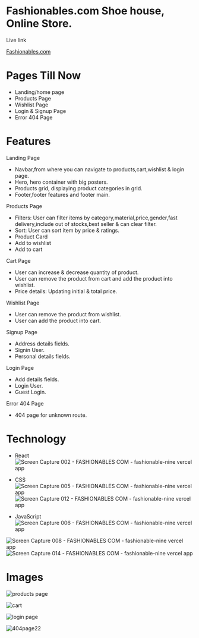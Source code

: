 # Fashionables.com Shoe house, Online Store.
 
Live link

[Fashionables.com](https://fashionable-nine.vercel.app/)



# Pages Till Now

* Landing/home page
* Products Page
* Wishlist Page
* Login & Signup Page
* Error 404 Page

# Features

Landing Page

* Navbar,from where you can navigate to products,cart,wishlist & login page.
* Hero, hero container with big posters.
* Products grid, displaying product categories in grid.
* Footer,footer features and footer main.

Products Page
* Filters: User can filter items by category,material,price,gender,fast delivery,include out of stocks,best seller & can clear filter.
* Sort: User can sort item by price & ratings.
* Product Card
* Add to wishlist
* Add to cart

Cart Page

* User can increase & decrease quantity of product.
* User can remove the product from cart and add the product into wishlist.
* Price details: Updating initial & total price.

Wishlist Page

* User can remove the product from wishlist.
* User can add the product into cart.

Signup Page

* Address details fields.
* Signin User.
* Personal details fields.

Login Page

* Add details fields.
* Login User.
* Guest Login.

Error 404 Page
* 404 page for unknown route.

# Technology

* React![Screen Capture 002 - FASHIONABLES COM - fashionable-nine vercel app](https://github.com/ashuashu2/Fashionables/assets/86846323/1b235ff6-b812-4a70-8fa7-49b2785df8ac)

* CSS![Screen Capture 005 - FASHIONABLES COM - fashionable-nine vercel app](https://github.com/ashuashu2/Fashionables/assets/86846323/7f61ce1b-7004-42b8-998a-019b4652fab3)
![Screen Capture 012 - FASHIONABLES COM - fashionable-nine vercel app](https://github.com/ashuashu2/Fashionables/assets/86846323/a8141c65-2d14-474f-9114-12866794c064)

* JavaScript![Screen Capture 006 - FASHIONABLES COM - fashionable-nine vercel app](https://github.com/ashuashu2/Fashionables/assets/86846323/631cab14-4bc0-41e4-b766-f12023d39405)

![Screen Capture 008 - FASHIONABLES COM - fashionable-nine vercel app](https://github.com/ashuashu2/Fashionables/assets/86846323/0cd00b3b-8784-4fb9-ac2c-02ca78379068)
![Screen Capture 014 - FASHIONABLES COM - fashionable-nine vercel app](https://github.com/ashuashu2/Fashionables/assets/86846323/3612a20c-e0ad-4b3d-9a8b-415b631992fc)

# Images

![products page](https://fashionable-nine.vercel.app/ProductListing)

![cart](https://fashionable-nine.vercel.app/Cart)

![login page](https://fashionable-nine.vercel.app/Login)

![404page22](https://fashionable-nine.vercel.app/dsaaaaaaaaaaaaaaaaaaaaaaaaaaaaaaaaaCFeafrergqrg)
